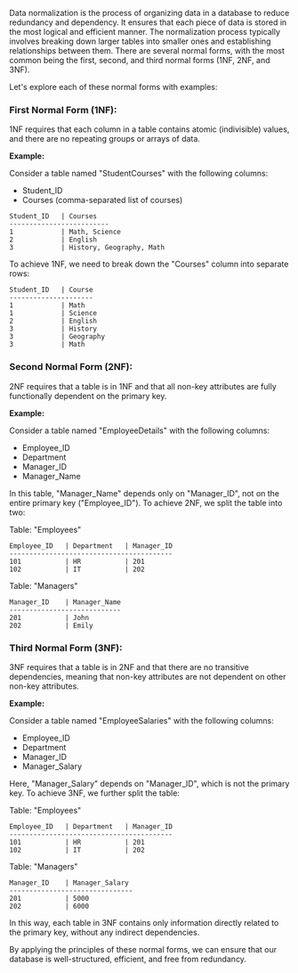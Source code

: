 Data normalization is the process of organizing data in a database to reduce redundancy and dependency. It ensures that each piece of data is stored in the most logical and efficient manner. The normalization process typically involves breaking down larger tables into smaller ones and establishing relationships between them. There are several normal forms, with the most common being the first, second, and third normal forms (1NF, 2NF, and 3NF).

Let's explore each of these normal forms with examples:

### First Normal Form (1NF):

1NF requires that each column in a table contains atomic (indivisible) values, and there are no repeating groups or arrays of data.

**Example:**

Consider a table named "StudentCourses" with the following columns:

- Student_ID
- Courses (comma-separated list of courses)

```
Student_ID   | Courses
-------------------------
1            | Math, Science
2            | English
3            | History, Geography, Math
```

To achieve 1NF, we need to break down the "Courses" column into separate rows:

```
Student_ID   | Course
---------------------
1            | Math
1            | Science
2            | English
3            | History
3            | Geography
3            | Math
```

### Second Normal Form (2NF):

2NF requires that a table is in 1NF and that all non-key attributes are fully functionally dependent on the primary key.

**Example:**

Consider a table named "EmployeeDetails" with the following columns:

- Employee_ID
- Department
- Manager_ID
- Manager_Name

In this table, "Manager_Name" depends only on "Manager_ID", not on the entire primary key ("Employee_ID"). To achieve 2NF, we split the table into two:

Table: "Employees"

```
Employee_ID   | Department   | Manager_ID
-----------------------------------------
101           | HR           | 201
102           | IT           | 202
```

Table: "Managers"

```
Manager_ID    | Manager_Name
----------------------------
201           | John
202           | Emily
```

### Third Normal Form (3NF):

3NF requires that a table is in 2NF and that there are no transitive dependencies, meaning that non-key attributes are not dependent on other non-key attributes.

**Example:**

Consider a table named "EmployeeSalaries" with the following columns:

- Employee_ID
- Department
- Manager_ID
- Manager_Salary

Here, "Manager_Salary" depends on "Manager_ID", which is not the primary key. To achieve 3NF, we further split the table:

Table: "Employees"

```
Employee_ID   | Department   | Manager_ID
-----------------------------------------
101           | HR           | 201
102           | IT           | 202
```

Table: "Managers"

```
Manager_ID    | Manager_Salary
-------------------------------
201           | 5000
202           | 6000
```

In this way, each table in 3NF contains only information directly related to the primary key, without any indirect dependencies.

By applying the principles of these normal forms, we can ensure that our database is well-structured, efficient, and free from redundancy.
